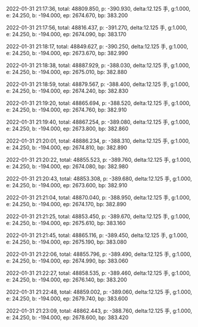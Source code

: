 2022-01-31 21:17:36, total: 48809.850, p: -390.930, delta:12.125 手, g:1.000, e: 24.250, b: -194.000, ep: 2674.670, bp: 383.200

2022-01-31 21:17:56, total: 48816.437, p: -391.270, delta:12.125 手, g:1.000, e: 24.250, b: -194.000, ep: 2674.090, bp: 383.170

2022-01-31 21:18:17, total: 48849.627, p: -390.250, delta:12.125 手, g:1.000, e: 24.250, b: -194.000, ep: 2673.670, bp: 382.990

2022-01-31 21:18:38, total: 48887.929, p: -388.030, delta:12.125 手, g:1.000, e: 24.250, b: -194.000, ep: 2675.010, bp: 382.880

2022-01-31 21:18:59, total: 48879.567, p: -388.400, delta:12.125 手, g:1.000, e: 24.250, b: -194.000, ep: 2674.240, bp: 382.830

2022-01-31 21:19:20, total: 48865.694, p: -388.520, delta:12.125 手, g:1.000, e: 24.250, b: -194.000, ep: 2674.760, bp: 382.910

2022-01-31 21:19:40, total: 48867.254, p: -389.080, delta:12.125 手, g:1.000, e: 24.250, b: -194.000, ep: 2673.800, bp: 382.860

2022-01-31 21:20:01, total: 48886.234, p: -388.310, delta:12.125 手, g:1.000, e: 24.250, b: -194.000, ep: 2674.810, bp: 382.890

2022-01-31 21:20:22, total: 48855.523, p: -389.760, delta:12.125 手, g:1.000, e: 24.250, b: -194.000, ep: 2674.080, bp: 382.980

2022-01-31 21:20:43, total: 48853.308, p: -389.680, delta:12.125 手, g:1.000, e: 24.250, b: -194.000, ep: 2673.600, bp: 382.910

2022-01-31 21:21:04, total: 48870.040, p: -388.950, delta:12.125 手, g:1.000, e: 24.250, b: -194.000, ep: 2674.170, bp: 382.890

2022-01-31 21:21:25, total: 48853.450, p: -389.670, delta:12.125 手, g:1.000, e: 24.250, b: -194.000, ep: 2675.610, bp: 383.160

2022-01-31 21:21:45, total: 48865.116, p: -389.450, delta:12.125 手, g:1.000, e: 24.250, b: -194.000, ep: 2675.190, bp: 383.080

2022-01-31 21:22:06, total: 48855.796, p: -389.490, delta:12.125 手, g:1.000, e: 24.250, b: -194.000, ep: 2674.990, bp: 383.060

2022-01-31 21:22:27, total: 48858.535, p: -389.460, delta:12.125 手, g:1.000, e: 24.250, b: -194.000, ep: 2676.140, bp: 383.200

2022-01-31 21:22:48, total: 48859.002, p: -389.060, delta:12.125 手, g:1.000, e: 24.250, b: -194.000, ep: 2679.740, bp: 383.600

2022-01-31 21:23:09, total: 48862.443, p: -388.760, delta:12.125 手, g:1.000, e: 24.250, b: -194.000, ep: 2678.600, bp: 383.420